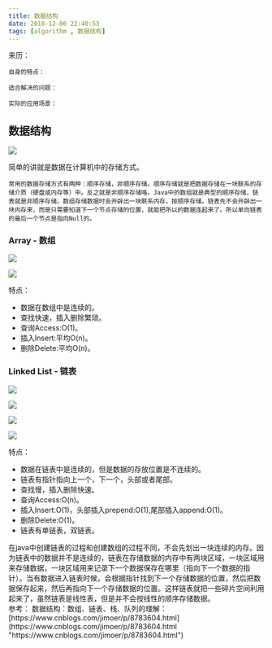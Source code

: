 ```yaml
---
title: 数据结构
date: 2018-12-06 22:40:53
tags: [algorithm , 数据结构]
---
```

<div class="tip">
	来历：
				
	自身的特点：
		
	适合解决的问题：
		
	实际的应用场景：
</div>

## 数据结构 ##

![](algorithm-dataStructure/20181206224339.jpg)

<div class="tip">
	简单的讲就是数据在计算机中的存储方式。
	
	常用的数据存储方式有两种：顺序存储，非顺序存储。顺序存储就是把数据存储在一块联系的存储介质（硬盘或内存等）中。反之就是非顺序存储咯。Java中的数组就是典型的顺序存储，链表就是非顺序存储。数组存储数据时会开辟出一块联系内存，按顺序存储。链表先不会开辟出一块内存来，而是只需要知道下一个节点存储的位置，就能把所以的数据连起来了。所以单向链表的最后一个节点是指向Null的。
</div>

### Array - 数组 ###

![](algorithm-dataStructure/20181206224634.jpg)

![](algorithm-dataStructure/20181206224753.jpg)

特点：
- 数据在数组中是连续的。
- 查找快速，插入删除繁琐。
- 查询Access:O(1)。
- 插入Insert:平均O(n)。
- 删除Delete:平均O(n)。

### Linked List - 链表 ###

![](algorithm-dataStructure/20181206225521.jpg)

![](algorithm-dataStructure/20181206225618.jpg)

![](algorithm-dataStructure/20181206225729.jpg)

![](algorithm-dataStructure/20181206225810.jpg)

特点：
- 数据在链表中是连续的，但是数据的存放位置是不连续的。
- 链表有指针指向上一个，下一个，头部或者尾部。
- 查找慢，插入删除快速。
- 查询Access:O(n)。
- 插入Insert:O(1)，头部插入prepend:O(1),尾部插入append:O(1)。
- 删除Delete:O(1)。
- 链表有单链表，双链表。

<div class="tip">
	在java中创建链表的过程和创建数组的过程不同，不会先划出一块连续的内存。因为链表中的数据并不是连续的，链表在存储数据的内存中有两块区域，一块区域用来存储数据，一块区域用来记录下一个数据保存在哪里（指向下一个数据的指针）。当有数据进入链表时候，会根据指针找到下一个存储数据的位置，然后把数据保存起来，然后再指向下一个存储数据的位置。这样链表就把一些碎片空间利用起来了，虽然链表是线性表，但是并不会按线性的顺序存储数据。
</div>

<div class="tip">
	参考：
	数据结构：数组、链表、栈、队列的理解：[https://www.cnblogs.com/jimoer/p/8783604.html](https://www.cnblogs.com/jimoer/p/8783604.html "https://www.cnblogs.com/jimoer/p/8783604.html")
</div>